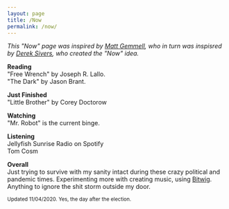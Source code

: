 ```yaml
---
layout: page
title: /Now
permalink: /now/
---
```


_This "Now" page was inspired by [Matt Gemmell](https://mattgemmell.com/now/), who in turn was inspisred by [Derek Sivers](https://sive.rs/nowff), who created the "Now" idea._


**Reading**<br>
"Free Wrench" by Joseph R. Lallo.<br>
"The Dark" by Jason Brant.<br>

**Just Finished**<br>
"Little Brother" by Corey Doctorow

**Watching**<br>
"Mr. Robot" is the current binge.

**Listening**<br>
Jellyfish Sunrise Radio on Spotify<br>
Tom Cosm

**Overall**<br>
Just trying to survive with my sanity intact during these crazy political and pandemic times. Experimenting more with creating music, using [Bitwig](https://www.bitwig.com). Anything to ignore the shit storm outside my door.

<small>Updated 11/04/2020. Yes, the day after the election.</small>